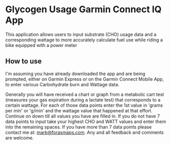 # Glycogen Usage Garmin Connect IQ App

This application allows users to input substrate (CHO) usage data and a corresponding wattage to more accurately calculate fuel use while riding a bike equipped with a power meter

## How to use

I'm assuming you have already downloaded the app and are being prompted, either on Garmin Express or on the Garmin Connect Mobile App, to enter various Carbohydrate burn and Wattage data.

Generally you will have received a chart or graph from a metabolic cart test (measures your gas expiration during a lactate test) that corresponds to a certain wattage. For each of those data points enter the 1st value in 'grams per min' or 'g/min' and the wattage value that happened at that effort. Continue on down till all values you have are filled in. If you do not have 7 data points to input take your highest CHO and WATT values and enter them into the remaining spaces. If you have more than 7 data points please contact me at: mark@forasmaps.com.  Any and all feedback and comments are welcome. 
